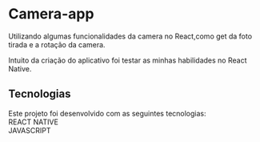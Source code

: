 # Camera-app
Utilizando algumas funcionalidades da camera no React,como get da foto tirada e a rotação da camera.

Intuito da criação do aplicativo foi testar as minhas habilidades no React Native.

## Tecnologias

Este projeto foi desenvolvido com as seguintes tecnologias:
<br>
REACT NATIVE
<br>
JAVASCRIPT
